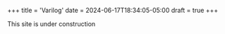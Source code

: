 +++
title = 'Varilog'
date = 2024-06-17T18:34:05-05:00
draft = true
+++

This site is under construction
